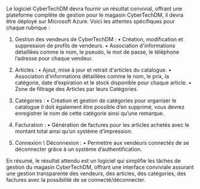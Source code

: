 Le logiciel CyberTechDM devra fournir un résultat convivial, offrant une plateforme complète de gestion pour le magasin CyberTechDM, il devra être déployé sur Microsoft Azure. Voici les attentes spécifiques pour chaque rubrique :

1.	Gestion des vendeurs de CyberTechDM :
•	Création, modification et suppression de profils de vendeurs.
•	Association d'informations détaillées comme le nom, le pseudo, le mot de passe, le téléphone l’adresse pour chaque vendeur.

2.	Articles :
•	Ajout, mise à jour et retrait d'articles du catalogue.
•	Association d'informations détaillées comme le nom, le prix, la catégorie, date d’expiration et le stock disponible pour chaque article.
•	Zone de filtrage des Articles par leurs Catégories.

3.	Catégories :
•	Création et gestion de catégories pour organiser le catalogue il doit également être possible d’en supprimé, vous devrez enregistrer le nom de cette catégorie ainsi qu’une remarque.
4.	Facturation :
•	Génération de factures pour les articles achetés avec le montant total ainsi qu’un système d’impression.

5.	Connexion \ Déconnexion :
•	Permettre aux vendeurs connectés de se déconnecter grâce à un système d’authentification.

En résumé, le résultat attendu est un logiciel qui simplifie les tâches de gestion du magasin CyberTechDM, offrant une interface conviviale assurant une gestion transparente des vendeurs, des articles, des catégories, des factures avec la possibilité de se connecté/déconnecter.
